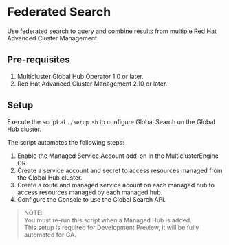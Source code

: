 # Federated Search

Use federated search to query and combine results from multiple Red Hat Advanced Cluster Management.

## Pre-requisites  
1. Multicluster Global Hub Operator 1.0 or later.  
2. Red Hat Advanced Cluster Management 2.10 or later.  

## Setup
Execute the script at `./setup.sh` to configure Global Search on the Global Hub cluster.  

The script automates the following steps:
  1. Enable the Managed Service Account add-on in the MulticlusterEngine CR.
  2. Create a service account and secret to access resources managed from the Global Hub cluster.
  3. Create a route and managed service acount on each managed hub to access resources managed by each managed hub.
  4. Configure the Console to use the Global Search API.

> NOTE:    
> You must re-run this script when a Managed Hub is added.    
> This setup is required for Development Preview, it will be fully automated for GA.